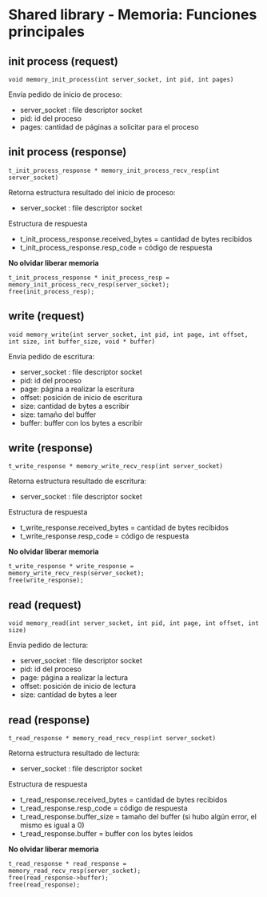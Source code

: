 # Shared library - Memoria: Funciones principales

## init process (request)
```
void memory_init_process(int server_socket, int pid, int pages)
```

Envía pedido de inicio de proceso: 
- server_socket : file descriptor socket
- pid: id del proceso
- pages: cantidad de páginas a solicitar para el proceso



## init process (response)
```
t_init_process_response * memory_init_process_recv_resp(int server_socket) 
```

Retorna estructura resultado del inicio de proceso: 
- server_socket : file descriptor socket

Estructura de respuesta
- t_init_process_response.received_bytes = cantidad de bytes recibidos
- t_init_process_response.resp_code = código de respuesta

**No olvidar liberar memoria** 
```
t_init_process_response * init_process_resp = memory_init_process_recv_resp(server_socket);
free(init_process_resp);
```  



## write (request)
```
void memory_write(int server_socket, int pid, int page, int offset, int size, int buffer_size, void * buffer)
```

Envía pedido de escritura: 
- server_socket : file descriptor socket
- pid: id del proceso
- page: página a realizar la escritura
- offset: posición de inicio de escritura
- size: cantidad de bytes a escribir
- size: tamaño del buffer
- buffer: buffer con los bytes a escribir



## write (response)
```
t_write_response * memory_write_recv_resp(int server_socket)
```

Retorna estructura resultado de escritura: 
- server_socket : file descriptor socket

Estructura de respuesta
- t_write_response.received_bytes = cantidad de bytes recibidos
- t_write_response.resp_code = código de respuesta

**No olvidar liberar memoria** 
```
t_write_response * write_response = memory_write_recv_resp(server_socket);
free(write_response);
```  


## read (request)
```
void memory_read(int server_socket, int pid, int page, int offset, int size)
```

Envía pedido de lectura: 
- server_socket : file descriptor socket
- pid: id del proceso
- page: página a realizar la lectura
- offset: posición de inicio de lectura
- size: cantidad de bytes a leer



## read (response)
```
t_read_response * memory_read_recv_resp(int server_socket)
```

Retorna estructura resultado de lectura: 
- server_socket : file descriptor socket

Estructura de respuesta
- t_read_response.received_bytes = cantidad de bytes recibidos
- t_read_response.resp_code = código de respuesta
- t_read_response.buffer_size = tamaño del buffer (si hubo algún error, el mismo es igual a 0)
- t_read_response.buffer = buffer con los bytes leidos

**No olvidar liberar memoria** 
```
t_read_response * read_response = memory_read_recv_resp(server_socket);
free(read_response->buffer);
free(read_response);
```  
